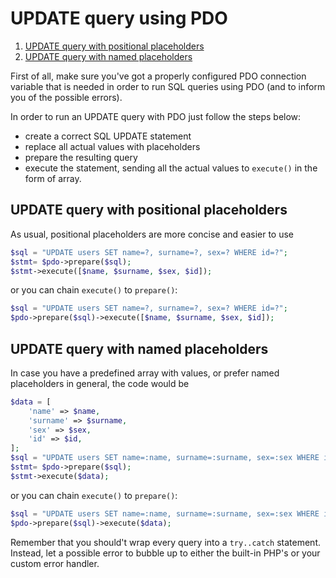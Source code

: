 # UPDATE query using PDO
1. [UPDATE query with positional placeholders](#1)
2. [UPDATE query with named placeholders](#2)

First of all, make sure you've got a properly configured PDO connection variable that is needed in order to run SQL queries using PDO (and to inform you of the possible errors).

In order to run an UPDATE query with PDO just follow the steps below:

* create a correct SQL UPDATE statement
* replace all actual values with placeholders
* prepare the resulting query
* execute the statement, sending all the actual values to `execute()` in the form of array.

<a name="1"></a>
## UPDATE query with positional placeholders
As usual, positional placeholders are more concise and easier to use

```php
$sql = "UPDATE users SET name=?, surname=?, sex=? WHERE id=?";
$stmt= $pdo->prepare($sql);
$stmt->execute([$name, $surname, $sex, $id]);
```
or you can chain `execute()` to `prepare()`:
```php
$sql = "UPDATE users SET name=?, surname=?, sex=? WHERE id=?";
$pdo->prepare($sql)->execute([$name, $surname, $sex, $id]);
```
<a name="2"></a>
## UPDATE query with named placeholders
In case you have a predefined array with values, or prefer named placeholders in general, the code would be

```php
$data = [
	'name' => $name,
	'surname' => $surname,
	'sex' => $sex,
	'id' => $id,
];
$sql = "UPDATE users SET name=:name, surname=:surname, sex=:sex WHERE id=:id";
$stmt= $pdo->prepare($sql);
$stmt->execute($data);
```
or you can chain `execute()` to `prepare()`:

```php
$sql = "UPDATE users SET name=:name, surname=:surname, sex=:sex WHERE id=:id";
$pdo->prepare($sql)->execute($data);
```
Remember that you should't wrap every query into a `try..catch` statement. Instead, let a possible error to bubble up to either the built-in PHP's or your custom error handler.